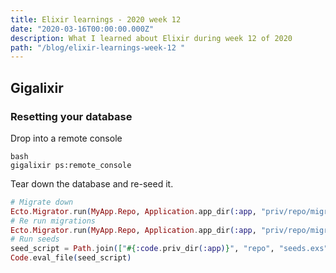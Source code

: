 ```yaml
---
title: Elixir learnings - 2020 week 12
date: "2020-03-16T00:00:00.000Z"
description: What I learned about Elixir during week 12 of 2020
path: "/blog/elixir-learnings-week-12 "
---
```


## Gigalixir

### Resetting your database

Drop into a remote console

```
bash
gigalixir ps:remote_console
```

Tear down the database and re-seed it.

```elixir
# Migrate down
Ecto.Migrator.run(MyApp.Repo, Application.app_dir(:app, "priv/repo/migrations"), :down, [all: true])
# Re run migrations
Ecto.Migrator.run(MyApp.Repo, Application.app_dir(:app, "priv/repo/migrations"), :up, [all: true])
# Run seeds
seed_script = Path.join(["#{:code.priv_dir(:app)}", "repo", "seeds.exs"])
Code.eval_file(seed_script)
```
